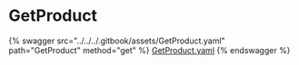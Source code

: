 # GetProduct

{% swagger src="../../../.gitbook/assets/GetProduct.yaml" path="GetProduct" method="get" %}
[GetProduct.yaml](../../../.gitbook/assets/GetProduct.yaml)
{% endswagger %}
